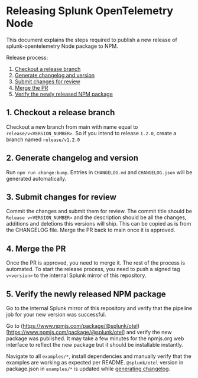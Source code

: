 # Releasing Splunk OpenTelemetry Node


This document explains the steps required to publish a new release of splunk-opentelemetry Node package to NPM.

Release process:

1. [Checkout a release branch](#step-1)
2. [Generate changelog and version](#step-2)
3. [Submit changes for review](#step-3)
4. [Merge the PR](#step-4)
5. [Verify the newly released NPM package](#step-5)

## 1. Checkout a release branch <a href="step-1"></a>

Checkout a new branch from main with name equal to `release/v<VERSION_NUMBER>`.
So if you intend to release `1.2.0`, create a branch named `release/v1.2.0`

## 2. Generate changelog and version <a href="step-2"></a>

Run `npm run change:bump`. Entries in `CHANGELOG.md` and `CHANGELOG.json` will be generated automatically.

## 3. Submit changes for review <a href="step-3"></a>

Commit the changes and submit them for review.
The commit title should be `Release v<VERSION_NUMBER>` and the description should be all the changes,
additions and deletions this versions will ship. This can be copied as is from the CHANGELOG file.
Merge the PR back to main once it is approved.

## 4. Merge the PR <a href="step-4"></a>

Once the PR is approved, you need to merge it. The rest of the process is automated. To start the release process, you need to push a signed tag `v<version>` to the internal Splunk mirror of this repository.

## 5. Verify the newly released NPM package <a href="step-5"></a>

Go to the internal Splunk mirror of this repository and verify that the pipeline job for your new version was successful.

Go to (https://www.npmjs.com/package/@splunk/otel)[https://www.npmjs.com/package/@splunk/otel] and verify the new package was published. It may take a few minutes for the npmjs.org web interface to reflect the new package but it should be installable instantly.

Navigate to all `examples/*`, install dependencies and manually verify that the examples are working as expected per README. `@splunk/otel` version in package.json in `examples/*` is updated while [generating changelog](#step-2).
